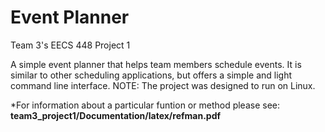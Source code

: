 # Event Planner
Team 3's EECS 448 Project 1

A simple event planner that helps team members schedule events. It is similar to other scheduling applications, but offers a simple and light command line interface. NOTE: The project was designed to run on Linux. 

*For information about a particular funtion or method please see: <b>team3_project1/Documentation/latex/refman.pdf</b>
